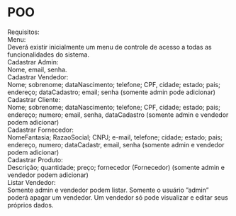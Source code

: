 # POO
Requisitos:</br>
Menu: </br>
	Deverá existir inicialmente um menu de controle de acesso a todas as funcionalidades do sistema. </br>
Cadastrar Admin:</br>
	Nome, email, senha.</br>
Cadastrar Vendedor:</br>
	Nome; sobrenome; dataNascimento; telefone; CPF, cidade; estado; pais; endereço; dataCadastro; email; senha
	(somente admin pode adicionar)</br>
Cadastrar Cliente:	</br>
	Nome; sobrenome; dataNascimento; telefone; CPF, cidade; estado; pais; endereço; numero; email, senha,
	dataCadastro (somente admin e vendedor podem adicionar)</br>
Cadastrar Fornecedor:</br>
 	NomeFantasia; RazaoSocial; CNPJ; e-mail, telefone; cidade; estado; pais; endereço, numero; dataCadastr, email,
	senha (somente admin e vendedor podem adicionar)</br>
Cadastrar Produto:</br>
	Descrição; quantidade; preço; fornecedor (Fornecedor) (somente admin e vendedor podem adicionar)</br>
Listar Vendedor:</br>
	Somente admin e vendedor podem listar. Somente o usuário ”admin” poderá apagar um vendedor. Um vendedor
só pode visualizar e editar seus próprios dados.</br>
